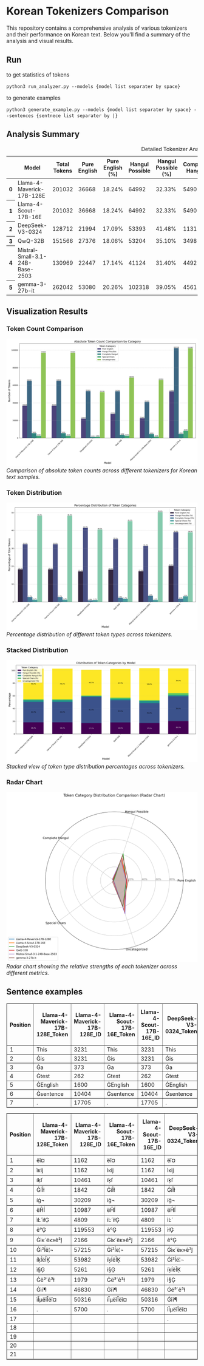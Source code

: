 # Korean Tokenizers Comparison

This repository contains a comprehensive analysis of various tokenizers and their performance on Korean text. Below you'll find a summary of the analysis and visual results.

## Run
to get statistics of tokens
```
python3 run_analyzer.py --models {model list separater by space}
```
to generate examples
```
python3 generate_example.py --models {model list separater by space} --sentences {sentnece list separater by |}
```
## Analysis Summary

<table id="T_7cf13">
  <caption>Detailed Tokenizer Analysis Comparison</caption>
  <thead>
    <tr>
      <th class="blank level0" >&nbsp;</th>
      <th id="T_7cf13_level0_col0" class="col_heading level0 col0" >Model</th>
      <th id="T_7cf13_level0_col1" class="col_heading level0 col1" >Total Tokens</th>
      <th id="T_7cf13_level0_col2" class="col_heading level0 col2" >Pure English</th>
      <th id="T_7cf13_level0_col3" class="col_heading level0 col3" >Pure English (%)</th>
      <th id="T_7cf13_level0_col4" class="col_heading level0 col4" >Hangul Possible</th>
      <th id="T_7cf13_level0_col5" class="col_heading level0 col5" >Hangul Possible (%)</th>
      <th id="T_7cf13_level0_col6" class="col_heading level0 col6" >Complete Hangul</th>
      <th id="T_7cf13_level0_col7" class="col_heading level0 col7" >Complete Hangul (%)</th>
      <th id="T_7cf13_level0_col8" class="col_heading level0 col8" >Special Chars</th>
      <th id="T_7cf13_level0_col9" class="col_heading level0 col9" >Special Chars (%)</th>
      <th id="T_7cf13_level0_col10" class="col_heading level0 col10" >Uncategorized</th>
      <th id="T_7cf13_level0_col11" class="col_heading level0 col11" >Uncategorized (%)</th>
    </tr>
  </thead>
  <tbody>
    <tr>
      <th id="T_7cf13_level0_row0" class="row_heading level0 row0" >0</th>
      <td id="T_7cf13_row0_col0" class="data row0 col0" >Llama-4-Maverick-17B-128E</td>
      <td id="T_7cf13_row0_col1" class="data row0 col1" >201032</td>
      <td id="T_7cf13_row0_col2" class="data row0 col2" >36668</td>
      <td id="T_7cf13_row0_col3" class="data row0 col3" >18.24%</td>
      <td id="T_7cf13_row0_col4" class="data row0 col4" >64992</td>
      <td id="T_7cf13_row0_col5" class="data row0 col5" >32.33%</td>
      <td id="T_7cf13_row0_col6" class="data row0 col6" >5490</td>
      <td id="T_7cf13_row0_col7" class="data row0 col7" >2.73%</td>
      <td id="T_7cf13_row0_col8" class="data row0 col8" >2509</td>
      <td id="T_7cf13_row0_col9" class="data row0 col9" >1.25%</td>
      <td id="T_7cf13_row0_col10" class="data row0 col10" >97009</td>
      <td id="T_7cf13_row0_col11" class="data row0 col11" >48.26%</td>
    </tr>
    <tr>
      <th id="T_7cf13_level0_row1" class="row_heading level0 row1" >1</th>
      <td id="T_7cf13_row1_col0" class="data row1 col0" >Llama-4-Scout-17B-16E</td>
      <td id="T_7cf13_row1_col1" class="data row1 col1" >201032</td>
      <td id="T_7cf13_row1_col2" class="data row1 col2" >36668</td>
      <td id="T_7cf13_row1_col3" class="data row1 col3" >18.24%</td>
      <td id="T_7cf13_row1_col4" class="data row1 col4" >64992</td>
      <td id="T_7cf13_row1_col5" class="data row1 col5" >32.33%</td>
      <td id="T_7cf13_row1_col6" class="data row1 col6" >5490</td>
      <td id="T_7cf13_row1_col7" class="data row1 col7" >2.73%</td>
      <td id="T_7cf13_row1_col8" class="data row1 col8" >2509</td>
      <td id="T_7cf13_row1_col9" class="data row1 col9" >1.25%</td>
      <td id="T_7cf13_row1_col10" class="data row1 col10" >97009</td>
      <td id="T_7cf13_row1_col11" class="data row1 col11" >48.26%</td>
    </tr>
    <tr>
      <th id="T_7cf13_level0_row2" class="row_heading level0 row2" >2</th>
      <td id="T_7cf13_row2_col0" class="data row2 col0" >DeepSeek-V3-0324</td>
      <td id="T_7cf13_row2_col1" class="data row2 col1" >128712</td>
      <td id="T_7cf13_row2_col2" class="data row2 col2" >21994</td>
      <td id="T_7cf13_row2_col3" class="data row2 col3" >17.09%</td>
      <td id="T_7cf13_row2_col4" class="data row2 col4" >53393</td>
      <td id="T_7cf13_row2_col5" class="data row2 col5" >41.48%</td>
      <td id="T_7cf13_row2_col6" class="data row2 col6" >1131</td>
      <td id="T_7cf13_row2_col7" class="data row2 col7" >0.88%</td>
      <td id="T_7cf13_row2_col8" class="data row2 col8" >1358</td>
      <td id="T_7cf13_row2_col9" class="data row2 col9" >1.06%</td>
      <td id="T_7cf13_row2_col10" class="data row2 col10" >52126</td>
      <td id="T_7cf13_row2_col11" class="data row2 col11" >40.50%</td>
    </tr>
    <tr>
      <th id="T_7cf13_level0_row3" class="row_heading level0 row3" >3</th>
      <td id="T_7cf13_row3_col0" class="data row3 col0" >QwQ-32B</td>
      <td id="T_7cf13_row3_col1" class="data row3 col1" >151566</td>
      <td id="T_7cf13_row3_col2" class="data row3 col2" >27376</td>
      <td id="T_7cf13_row3_col3" class="data row3 col3" >18.06%</td>
      <td id="T_7cf13_row3_col4" class="data row3 col4" >53204</td>
      <td id="T_7cf13_row3_col5" class="data row3 col5" >35.10%</td>
      <td id="T_7cf13_row3_col6" class="data row3 col6" >3498</td>
      <td id="T_7cf13_row3_col7" class="data row3 col7" >2.31%</td>
      <td id="T_7cf13_row3_col8" class="data row3 col8" >2579</td>
      <td id="T_7cf13_row3_col9" class="data row3 col9" >1.70%</td>
      <td id="T_7cf13_row3_col10" class="data row3 col10" >68596</td>
      <td id="T_7cf13_row3_col11" class="data row3 col11" >45.26%</td>
    </tr>
    <tr>
      <th id="T_7cf13_level0_row4" class="row_heading level0 row4" >4</th>
      <td id="T_7cf13_row4_col0" class="data row4 col0" >Mistral-Small-3.1-24B-Base-2503</td>
      <td id="T_7cf13_row4_col1" class="data row4 col1" >130969</td>
      <td id="T_7cf13_row4_col2" class="data row4 col2" >22447</td>
      <td id="T_7cf13_row4_col3" class="data row4 col3" >17.14%</td>
      <td id="T_7cf13_row4_col4" class="data row4 col4" >41124</td>
      <td id="T_7cf13_row4_col5" class="data row4 col5" >31.40%</td>
      <td id="T_7cf13_row4_col6" class="data row4 col6" >4492</td>
      <td id="T_7cf13_row4_col7" class="data row4 col7" >3.43%</td>
      <td id="T_7cf13_row4_col8" class="data row4 col8" >1500</td>
      <td id="T_7cf13_row4_col9" class="data row4 col9" >1.15%</td>
      <td id="T_7cf13_row4_col10" class="data row4 col10" >65958</td>
      <td id="T_7cf13_row4_col11" class="data row4 col11" >50.36%</td>
    </tr>
    <tr>
      <th id="T_7cf13_level0_row5" class="row_heading level0 row5" >5</th>
      <td id="T_7cf13_row5_col0" class="data row5 col0" >gemma-3-27b-it</td>
      <td id="T_7cf13_row5_col1" class="data row5 col1" >262042</td>
      <td id="T_7cf13_row5_col2" class="data row5 col2" >53080</td>
      <td id="T_7cf13_row5_col3" class="data row5 col3" >20.26%</td>
      <td id="T_7cf13_row5_col4" class="data row5 col4" >102318</td>
      <td id="T_7cf13_row5_col5" class="data row5 col5" >39.05%</td>
      <td id="T_7cf13_row5_col6" class="data row5 col6" >4561</td>
      <td id="T_7cf13_row5_col7" class="data row5 col7" >1.74%</td>
      <td id="T_7cf13_row5_col8" class="data row5 col8" >8199</td>
      <td id="T_7cf13_row5_col9" class="data row5 col9" >3.13%</td>
      <td id="T_7cf13_row5_col10" class="data row5 col10" >102087</td>
      <td id="T_7cf13_row5_col11" class="data row5 col11" >38.96%</td>
    </tr>
  </tbody>
</table>


## Visualization Results

### Token Count Comparison
![Absolute Token Count Comparison](results/tokenizer_comparison_results/absolute_token_count_comparison.png)
*Comparison of absolute token counts across different tokenizers for Korean text samples.*

### Token Distribution
![Percentage Token Distribution Comparison](results/tokenizer_comparison_results/percentage_token_distribution_comparison.png)
*Percentage distribution of different token types across tokenizers.*

### Stacked Distribution
![Stacked Percentage Distribution](results/tokenizer_comparison_results/stacked_percentage_distribution.png)
*Stacked view of token type distribution percentages across tokenizers.*

### Radar Chart
![Radar Chart Comparison](results/tokenizer_comparison_results/radar_chart_comparison.png)
*Radar chart showing the relative strengths of each tokenizer across different metrics.*

## Sentence examples
<table border="1" class="dataframe">
  <thead>
    <tr style="text-align: right;">
      <th>Position</th>
      <th>Llama-4-Maverick-17B-128E_Token</th>
      <th>Llama-4-Maverick-17B-128E_ID</th>
      <th>Llama-4-Scout-17B-16E_Token</th>
      <th>Llama-4-Scout-17B-16E_ID</th>
      <th>DeepSeek-V3-0324_Token</th>
      <th>DeepSeek-V3-0324_ID</th>
      <th>QwQ-32B_Token</th>
      <th>QwQ-32B_ID</th>
      <th>Mistral-Small-3.1-24B-Base-2503_Token</th>
      <th>Mistral-Small-3.1-24B-Base-2503_ID</th>
      <th>gemma-3-27b-it_Token</th>
      <th>gemma-3-27b-it_ID</th>
    </tr>
  </thead>
  <tbody>
    <tr>
      <td>1</td>
      <td>This</td>
      <td>3231</td>
      <td>This</td>
      <td>3231</td>
      <td>This</td>
      <td>2337</td>
      <td>This</td>
      <td>1986</td>
      <td>This</td>
      <td>4380</td>
      <td>This</td>
      <td>2094</td>
    </tr>
    <tr>
      <td>2</td>
      <td>Ġis</td>
      <td>3231</td>
      <td>Ġis</td>
      <td>3231</td>
      <td>Ġis</td>
      <td>2337</td>
      <td>Ġis</td>
      <td>374</td>
      <td>Ġis</td>
      <td>4380</td>
      <td>▁is</td>
      <td>2094</td>
    </tr>
    <tr>
      <td>3</td>
      <td>Ġa</td>
      <td>373</td>
      <td>Ġa</td>
      <td>373</td>
      <td>Ġa</td>
      <td>344</td>
      <td>Ġa</td>
      <td>264</td>
      <td>Ġa</td>
      <td>1395</td>
      <td>▁a</td>
      <td>563</td>
    </tr>
    <tr>
      <td>4</td>
      <td>Ġtest</td>
      <td>262</td>
      <td>Ġtest</td>
      <td>262</td>
      <td>Ġtest</td>
      <td>260</td>
      <td>Ġtest</td>
      <td>1273</td>
      <td>Ġtest</td>
      <td>1261</td>
      <td>▁test</td>
      <td>496</td>
    </tr>
    <tr>
      <td>5</td>
      <td>ĠEnglish</td>
      <td>1600</td>
      <td>ĠEnglish</td>
      <td>1600</td>
      <td>ĠEnglish</td>
      <td>1950</td>
      <td>ĠEnglish</td>
      <td>6364</td>
      <td>ĠEnglish</td>
      <td>2688</td>
      <td>▁English</td>
      <td>1594</td>
    </tr>
    <tr>
      <td>6</td>
      <td>Ġsentence</td>
      <td>10404</td>
      <td>Ġsentence</td>
      <td>10404</td>
      <td>Ġsentence</td>
      <td>3947</td>
      <td>Ġsentence</td>
      <td>11652</td>
      <td>Ġsentence</td>
      <td>7846</td>
      <td>▁sentence</td>
      <td>5422</td>
    </tr>
    <tr>
      <td>7</td>
      <td>.</td>
      <td>17705</td>
      <td>.</td>
      <td>17705</td>
      <td>.</td>
      <td>10175</td>
      <td></td>
      <td></td>
      <td>.</td>
      <td>19286</td>
      <td>.</td>
      <td>13315</td>
    </tr>
  </tbody>
</table>
        
<table border="1" class="dataframe">
  <thead>
    <tr style="text-align: right;">
      <th>Position</th>
      <th>Llama-4-Maverick-17B-128E_Token</th>
      <th>Llama-4-Maverick-17B-128E_ID</th>
      <th>Llama-4-Scout-17B-16E_Token</th>
      <th>Llama-4-Scout-17B-16E_ID</th>
      <th>DeepSeek-V3-0324_Token</th>
      <th>DeepSeek-V3-0324_ID</th>
      <th>QwQ-32B_Token</th>
      <th>QwQ-32B_ID</th>
      <th>Mistral-Small-3.1-24B-Base-2503_Token</th>
      <th>Mistral-Small-3.1-24B-Base-2503_ID</th>
      <th>gemma-3-27b-it_Token</th>
      <th>gemma-3-27b-it_ID</th>
    </tr>
  </thead>
  <tbody>
    <tr>
      <td>1</td>
      <td>ëĭ¤</td>
      <td>1162</td>
      <td>ëĭ¤</td>
      <td>1162</td>
      <td>ëĭ¤</td>
      <td>3874</td>
      <td>ëĭ¤</td>
      <td>13146</td>
      <td>ëĭ¤</td>
      <td>1739</td>
      <td>다</td>
      <td>237131</td>
    </tr>
    <tr>
      <td>2</td>
      <td>ìĸĳ</td>
      <td>1162</td>
      <td>ìĸĳ</td>
      <td>1162</td>
      <td>ìĸĳ</td>
      <td>3874</td>
      <td>ìĸĳ</td>
      <td>126345</td>
      <td>ìĸĳ</td>
      <td>1739</td>
      <td>양</td>
      <td>237131</td>
    </tr>
    <tr>
      <td>3</td>
      <td>íķľ</td>
      <td>10461</td>
      <td>íķľ</td>
      <td>10461</td>
      <td>íķľ</td>
      <td>31123</td>
      <td>íķľ</td>
      <td>23573</td>
      <td>íķľ</td>
      <td>14977</td>
      <td>한</td>
      <td>238884</td>
    </tr>
    <tr>
      <td>4</td>
      <td>ĠíĨł</td>
      <td>1842</td>
      <td>ĠíĨł</td>
      <td>1842</td>
      <td>ĠíĨł</td>
      <td>5634</td>
      <td>Ġí</td>
      <td>10764</td>
      <td>ĠíĨł</td>
      <td>2316</td>
      <td>▁토</td>
      <td>237384</td>
    </tr>
    <tr>
      <td>5</td>
      <td>íģ¬</td>
      <td>30209</td>
      <td>íģ¬</td>
      <td>30209</td>
      <td>íģ¬</td>
      <td>74905</td>
      <td>Ĩ</td>
      <td>228</td>
      <td>íģ¬</td>
      <td>28799</td>
      <td>크</td>
      <td>68274</td>
    </tr>
    <tr>
      <td>6</td>
      <td>ëĤĺ</td>
      <td>10987</td>
      <td>ëĤĺ</td>
      <td>10987</td>
      <td>ëĤĺ</td>
      <td>34899</td>
      <td>łí</td>
      <td>57160</td>
      <td>ëĤĺ</td>
      <td>14498</td>
      <td>나</td>
      <td>238572</td>
    </tr>
    <tr>
      <td>7</td>
      <td>ìĿ´ìłĢ</td>
      <td>4809</td>
      <td>ìĿ´ìłĢ</td>
      <td>4809</td>
      <td>ìĿ´</td>
      <td>12671</td>
      <td>ģ</td>
      <td>223</td>
      <td>ìĿ´</td>
      <td>3594</td>
      <td>이</td>
      <td>237610</td>
    </tr>
    <tr>
      <td>8</td>
      <td>ê°Ģ</td>
      <td>119553</td>
      <td>ê°Ģ</td>
      <td>119553</td>
      <td>ìłĢ</td>
      <td>3761</td>
      <td>¬</td>
      <td>105</td>
      <td>ìłĢ</td>
      <td>1856</td>
      <td>저</td>
      <td>237077</td>
    </tr>
    <tr>
      <td>9</td>
      <td>Ġìĸ´ëĸ»ê²Į</td>
      <td>2166</td>
      <td>Ġìĸ´ëĸ»ê²Į</td>
      <td>2166</td>
      <td>ê°Ģ</td>
      <td>46520</td>
      <td>ëĤĺ</td>
      <td>60315</td>
      <td>ê°Ģ</td>
      <td>12375</td>
      <td>가</td>
      <td>238650</td>
    </tr>
    <tr>
      <td>10</td>
      <td>Ġì²ĺë¦¬</td>
      <td>57215</td>
      <td>Ġì²ĺë¦¬</td>
      <td>57215</td>
      <td>Ġìĸ´ëĸ»ê²Į</td>
      <td>6751</td>
      <td>ìĿ´</td>
      <td>12802</td>
      <td>Ġìĸ´ëĸ»ê²Į</td>
      <td>2385</td>
      <td>▁어떻게</td>
      <td>237272</td>
    </tr>
    <tr>
      <td>11</td>
      <td>íķĺëĬĶ</td>
      <td>53982</td>
      <td>íķĺëĬĶ</td>
      <td>53982</td>
      <td>Ġì²ĺë¦¬</td>
      <td>107730</td>
      <td>ìłĢ</td>
      <td>126781</td>
      <td>Ġì²ĺë¦¬</td>
      <td>24268</td>
      <td>▁처리</td>
      <td>61318</td>
    </tr>
    <tr>
      <td>12</td>
      <td>ì§Ģ</td>
      <td>5261</td>
      <td>ì§Ģ</td>
      <td>5261</td>
      <td>íķĺëĬĶ</td>
      <td>114952</td>
      <td>ê°Ģ</td>
      <td>19969</td>
      <td>íķĺëĬĶ</td>
      <td>66572</td>
      <td>하는</td>
      <td>94478</td>
    </tr>
    <tr>
      <td>13</td>
      <td>Ġë³´ê³ł</td>
      <td>1979</td>
      <td>Ġë³´ê³ł</td>
      <td>1979</td>
      <td>ì§Ģ</td>
      <td>14007</td>
      <td>Ġìĸ´ëĸ»ê²Į</td>
      <td>130108</td>
      <td>ì§Ģ</td>
      <td>5447</td>
      <td>지</td>
      <td>11973</td>
    </tr>
    <tr>
      <td>14</td>
      <td>Ġìĭ¶</td>
      <td>46830</td>
      <td>Ġìĭ¶</td>
      <td>46830</td>
      <td>Ġë³´ê³ł</td>
      <td>6676</td>
      <td>Ġì²ĺë¦¬</td>
      <td>81058</td>
      <td>Ġë³´ê³ł</td>
      <td>2369</td>
      <td>▁보고</td>
      <td>237308</td>
    </tr>
    <tr>
      <td>15</td>
      <td>ìĬµëĭĪëĭ¤</td>
      <td>50316</td>
      <td>ìĬµëĭĪëĭ¤</td>
      <td>50316</td>
      <td>Ġìĭ¶</td>
      <td>112003</td>
      <td>íķĺëĬĶ</td>
      <td>42905</td>
      <td>Ġìĭ¶</td>
      <td>24564</td>
      <td>▁싶</td>
      <td>65819</td>
    </tr>
    <tr>
      <td>16</td>
      <td>.</td>
      <td>5700</td>
      <td>.</td>
      <td>5700</td>
      <td>ìĬµëĭĪëĭ¤</td>
      <td>124431</td>
      <td>ì§Ģ</td>
      <td>21329</td>
      <td>ìĬµëĭĪëĭ¤</td>
      <td>18288</td>
      <td>습니다</td>
      <td>59475</td>
    </tr>
    <tr>
      <td>17</td>
      <td></td>
      <td></td>
      <td></td>
      <td></td>
      <td>.</td>
      <td>19418</td>
      <td>Ġë³´</td>
      <td>63332</td>
      <td>.</td>
      <td>10883</td>
      <td>.</td>
      <td>10131</td>
    </tr>
    <tr>
      <td>18</td>
      <td></td>
      <td></td>
      <td></td>
      <td></td>
      <td></td>
      <td></td>
      <td>ê³ł</td>
      <td>34395</td>
      <td></td>
      <td></td>
      <td></td>
      <td></td>
    </tr>
    <tr>
      <td>19</td>
      <td></td>
      <td></td>
      <td></td>
      <td></td>
      <td></td>
      <td></td>
      <td>Ġìĭ</td>
      <td>28927</td>
      <td></td>
      <td></td>
      <td></td>
      <td></td>
    </tr>
    <tr>
      <td>20</td>
      <td></td>
      <td></td>
      <td></td>
      <td></td>
      <td></td>
      <td></td>
      <td>¶</td>
      <td>114</td>
      <td></td>
      <td></td>
      <td></td>
      <td></td>
    </tr>
    <tr>
      <td>21</td>
      <td></td>
      <td></td>
      <td></td>
      <td></td>
      <td></td>
      <td></td>
      <td>ìĬµëĭĪëĭ¤</td>
      <td>38231</td>
      <td></td>
      <td></td>
      <td></td>
      <td></td>
    </tr>
  </tbody>
</table>